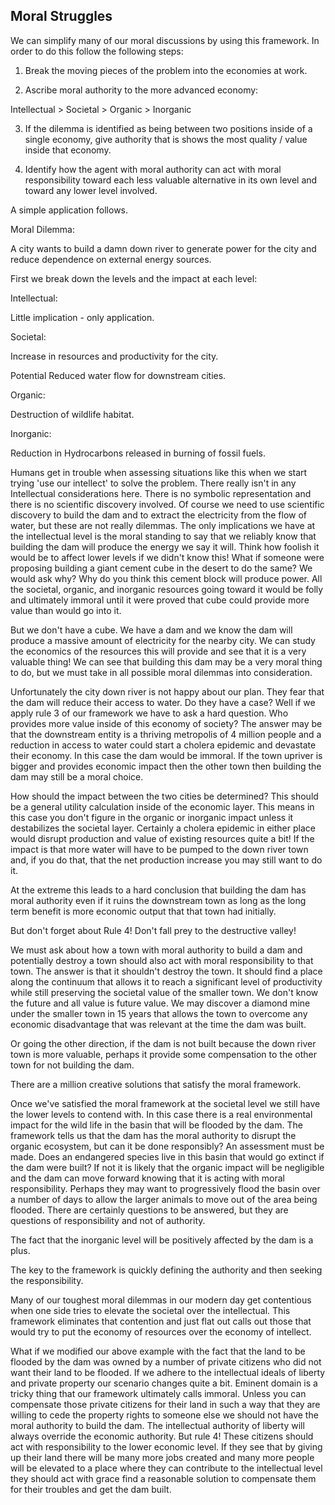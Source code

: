 ## Moral Struggles

We can simplify many of our moral discussions by using this framework. In order to do this follow the following steps:

1. Break the moving pieces of the problem into the economies at work.

2. Ascribe moral authority to the more advanced economy:

Intellectual > Societal > Organic > Inorganic

3. If the dilemma is identified as being between two positions inside of a single economy, give authority that is shows the most quality / value inside that economy.

4. Identify how the agent with moral authority can act with moral responsibility toward each less valuable alternative in its own level and toward any lower level involved.

A simple application follows.

Moral Dilemma:

A city wants to build a damn down river to generate power for the city and reduce dependence on external energy sources.

First we break down the levels and the impact at each level:

Intellectual:

Little implication - only application.

Societal:

Increase in resources and productivity for the city.

Potential Reduced water flow for downstream cities.

Organic:

Destruction of wildlife habitat.

Inorganic:

Reduction in Hydrocarbons released in burning of fossil fuels.

Humans get in trouble when assessing situations like this when we start trying 'use our intellect' to solve the problem. There really isn't in any Intellectual considerations here. There is no symbolic representation and there is no scientific discovery involved. Of course we need to use scientific discovery to build the dam and to extract the electricity from the flow of water, but these are not really dilemmas. The only implications we have at the intellectual level is the moral standing to say that we reliably know that building the dam will produce the energy we say it will. Think how foolish it would be to affect lower levels if we didn't know this! What if someone were proposing building a giant cement cube in the desert to do the same? We would ask why? Why do you think this cement block will produce power. All the societal, organic, and inorganic resources going toward it would be folly and ultimately immoral until it were proved that cube could provide more value than would go into it.

But we don't have a cube. We have a dam and we know the dam will produce a massive amount of electricity for the nearby city. We can study the economics of the resources this will provide and see that it is a very valuable thing! We can see that building this dam may be a very moral thing to do, but we must take in all possible moral dilemmas into consideration.

Unfortunately the city down river is not happy about our plan. They fear that the dam will reduce their access to water. Do they have a case? Well if we apply rule 3 of our framework we have to ask a hard question. Who provides more value inside of this economy of society? The answer may be that the downstream entity is a thriving metropolis of 4 million people and a reduction in access to water could start a cholera epidemic and devastate their economy. In this case the dam would be immoral. If the town upriver is bigger and provides economic impact then the other town then building the dam may still be a moral choice.

How should the impact between the two cities be determined? This should be a general utility calculation inside of the economic layer. This means in this case you don't figure in the organic or inorganic impact unless it destabilizes the societal layer. Certainly a cholera epidemic in either place would disrupt production and value of existing resources quite a bit! If the impact is that more water will have to be pumped to the down river town and, if you do that, that the net production increase you may still want to do it.

At the extreme this leads to a hard conclusion that building the dam has moral authority even if it ruins the downstream town as long as the long term benefit is more economic output that that town had initially.

But don't forget about Rule 4! Don't fall prey to the destructive valley!

We must ask about how a town with moral authority to build a dam and potentially destroy a town should also act with moral responsibility to that town. The answer is that it shouldn't destroy the town. It should find a place along the continuum that allows it to reach a significant level of productivity while still preserving the societal value of the smaller town. We don't know the future and all value is future value. We may discover a diamond mine under the smaller town in 15 years that allows the town to overcome any economic disadvantage that was relevant at the time the dam was built.

Or going the other direction, if the dam is not built because the down river town is more valuable, perhaps it provide some compensation to the other town for not building the dam.

There are a million creative solutions that satisfy the moral framework.

Once we've satisfied the moral framework at the societal level we still have the lower levels to contend with. In this case there is a real environmental impact for the wild life in the basin that will be flooded by the dam. The framework tells us that the dam has the moral authority to disrupt the organic ecosystem, but can it be done responsibly? An assessment must be made. Does an endangered species live in this basin that would go extinct if the dam were built? If not it is likely that the organic impact will be negligible and the dam can move forward knowing that it is acting with moral responsibility. Perhaps they may want to progressively flood the basin over a number of days to allow the larger animals to move out of the area being flooded. There are certainly questions to be answered, but they are questions of responsibility and not of authority.

The fact that the inorganic level will be positively affected by the dam is a plus.

The key to the framework is quickly defining the authority and then seeking the responsibility.

Many of our toughest moral dilemmas in our modern day get contentious when one side tries to elevate the societal over the intellectual. This framework eliminates that contention and just flat out calls out those that would try to put the economy of resources over the economy of intellect.

What if we modified our above example with the fact that the land to be flooded by the dam was owned by a number of private citizens who did not want their land to be flooded. If we adhere to the intellectual ideals of liberty and private property our scenario changes quite a bit. Eminent domain is a tricky thing that our framework ultimately calls immoral. Unless you can compensate those private citizens for their land in such a way that they are willing to cede the property rights to someone else we should not have the moral authority to build the dam. The intellectual authority of liberty will always override the economic authority. But rule 4! These citizens should act with responsibility to the lower economic level. If they see that by giving up their land there will be many more jobs created and many more people will be elevated to a place where they can contribute to the intellectual level they should act with grace find a reasonable solution to compensate them for their troubles and get the dam built.